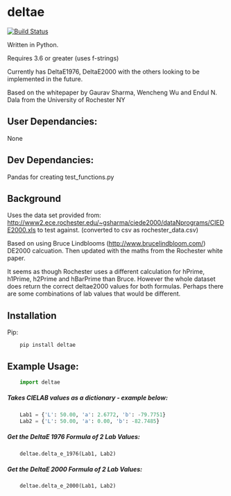 # deltae

[![Build Status](https://app.travis-ci.com/kaineyb/deltae.svg?branch=master)](https://app.travis-ci.com/kaineyb/deltae)

Written in Python. 

Requires 3.6 or greater (uses f-strings)

Currently has DeltaE1976, DeltaE2000 with the others looking to be implemented in the future.

Based on the whitepaper by Gaurav Sharma, Wencheng Wu and Endul N. Dala from the University of Rochester NY

## User Dependancies:
None

## Dev Dependancies:
Pandas for creating test_functions.py 

## Background

Uses the data set provided from: http://www2.ece.rochester.edu/~gsharma/ciede2000/dataNprograms/CIEDE2000.xls to test against. (converted to csv as rochester_data.csv)

Based on using Bruce Lindblooms (http://www.brucelindbloom.com/) DE2000 calcuation. Then updated with the maths from the Rochester white paper.

It seems as though Rochester uses a different calculation for hPrime, h1Prime, h2Prime and hBarPrime than Bruce. However the whole dataset does return the correct deltae2000 values for both formulas. Perhaps there are some combinations of lab values that would be different.

## Installation

Pip: 

```console
    pip install deltae
```


## Example Usage:
```python
    import deltae
```
##### Takes CIELAB values as a dictionary - example below:
```python
    Lab1 = {'L': 50.00, 'a': 2.6772, 'b': -79.7751}
    Lab2 = {'L': 50.00, 'a': 0.00, 'b': -82.7485}
```

##### Get the DeltaE 1976 Formula of 2 Lab Values:
```python
    deltae.delta_e_1976(Lab1, Lab2)
```
##### Get the DeltaE 2000 Formula of 2 Lab Values:
```python
    deltae.delta_e_2000(Lab1, Lab2)
```